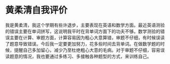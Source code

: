 # 黄柔清自我评价

我是黄柔清，我这个学期有些许退步，主要表现在英语和数学方面。最近英语测验的错误主要在单词拼写，这说明我平时在背单词方面下的功夫不够。数学测验的错误主要在计算、审题方面，计算容易因为粗心大意算错，审题不仔细，有时候误读了题意导致错误。今后我一定要更加努力，花多些时间去背单词。在做数学题的时候，提醒自己多加留心，减少乃至杜绝粗心大意的毛病。对于审题不仔细，容易误读题意的情况，我也要通过多练习、多接触各种题型的方式，来训练自己。